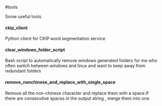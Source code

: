 #tools

Some useful tools

#### ckip_client

Python client for CKIP word segmentation service

#### clear_windows_folder_script

Bash script to automatically remove windows generated folders for me who often switch between windows and linux and want to keep away from redundant folders

#### remove_nonchinese_and_replace_with_single_space

Remove all the non-chinese character and replace them with a space.If there are consecutive spaces in the output string , merge them into one.
